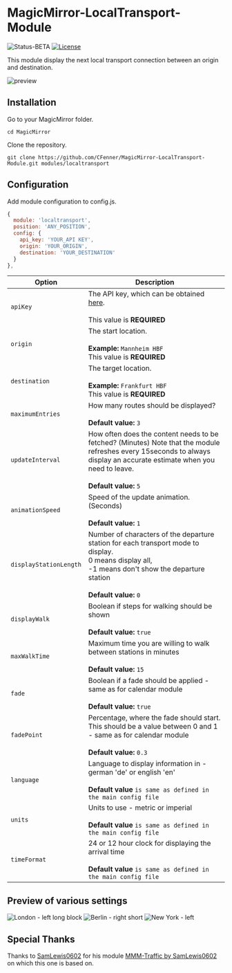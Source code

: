 # MagicMirror-LocalTransport-Module

<p>
<img src="https://img.shields.io/badge/Status-BETA-red.svg" alt="Status-BETA">
<a href="http://choosealicense.com/licenses/mit"><img src="https://img.shields.io/badge/license-MIT-blue.svg" alt="License"></a>
</p>

This module display the next local transport connection between an origin and destination.

![preview](https://github.com/GHLasse/MagicMirror-LocalTransport-Module/blob/master/.github/preview-Berlin.png)

## Installation

Go to your MagicMirror folder.

`cd MagicMirror`

Clone the repository.

`git clone https://github.com/CFenner/MagicMirror-LocalTransport-Module.git modules/localtransport`

## Configuration

Add module configuration to config.js.

```js
{
  module: 'localtransport',
  position: 'ANY_POSITION',
  config: {
    api_key: 'YOUR_API KEY',
    origin: 'YOUR_ORIGIN',
    destination: 'YOUR_DESTINATION'
  }
},
```

|Option|Description|
|---|---|
|`apiKey`|The API key, which can be obtained [here](https://developers.google.com/maps/documentation/directions/).<br><br>This value is **REQUIRED**|
|`origin`|The start location.<br><br>**Example:** `Mannheim HBF`<br>This value is **REQUIRED**|
|`destination`|The target location.<br><br>**Example:** `Frankfurt HBF`<br>This value is **REQUIRED**|
|`maximumEntries`|How many routes should be displayed?<br><br>**Default value:** `3`|
|`updateInterval`|How often does the content needs to be fetched? (Minutes) Note that the module refreshes every 15seconds to always display an accurate estimate when you need to leave.<br><br>**Default value:** `5`|
|`animationSpeed`|Speed of the update animation. (Seconds)<br><br>**Default value:** `1`|
|`displayStationLength`|Number of characters of the departure station for each transport mode to display. <br>0 means display all, <br>-1 means don't show the departure station<br><br>**Default value:** `0`|
|`displayWalk`|Boolean if steps for walking should be shown<br><br>**Default value:** `true`|
|`maxWalkTime`|Maximum time you are willing to walk between stations in minutes<br><br>**Default value:** `15`|
|`fade`|Boolean if a fade should be applied - same as for calendar module<br><br>**Default value:** `true`|
|`fadePoint`|Percentage, where the fade should start. This should be a value between 0 and 1 - same as for calendar module<br><br>**Default value:** `0.3`|
|`language`|Language to display information in - german 'de' or english 'en'<br><br>**Default value** `is same as defined in the main config file`|
|`units`|Units to use - metric or imperial<br><br>**Default value** `is same as defined in the main config file`|
|`timeFormat`|24 or 12 hour clock for displaying the arrival time<br><br>**Default value** `is same as defined in the main config file`|

## Preview of various settings


![London - left long block](https://github.com/GHLasse/MagicMirror-LocalTransport-Module/blob/master/.github/preview-London.png)
![Berlin - right short](https://github.com/GHLasse/MagicMirror-LocalTransport-Module/blob/master/.github/preview-Berlin.png)
![New York - left](https://github.com/GHLasse/MagicMirror-LocalTransport-Module/blob/master/.github/preview-NewYork.png)

## Special Thanks

Thanks to [SamLewis0602](https://github.com/SamLewis0602) for his module [MMM-Traffic by SamLewis0602](https://github.com/SamLewis0602/MMM-Traffic) on which this one is based on.
